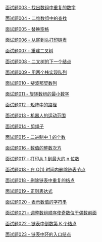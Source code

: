 [面试题003 - 找出数组中重复的数字](./src/main/java/com/portgas/Solution003.java)

[面试题004 - 二维数组中的查找]()

[面试题005 - 替换空格]()

[面试题006 - 从尾到头打印链表]()

[面试题007 - 重建二叉树]()

[面试题008 - 二叉树的下一个结点]()

[面试题009 - 用两个栈实现队列]()

[面试题010 - 斐波那契数列]()

[面试题011 - 旋转数组的最小数字]()

[面试题012 - 矩阵中的路径]()

[面试题013 - 机器人的运动范围]()

[面试题014 - 剪绳子]()

[面试题015 - 二进制中 1 的个数]()

[面试题016 - 数值的整数次方]()

[面试题017 - 打印从 1 到最大的 n 位数]()

[面试题018 - 在 O(1) 时间内删除链表节点]()

[面试题018 - 删除链表中重复的结点]()

[面试题019 - 正则表达式]()

[面试题020 - 表示数值的字符串]()

[面试题021 - 调整数组顺序使奇数位于偶数前面]()

[面试题022 - 链表中倒数第 K 个结点]()

[面试题023 - 链表中环的入口结点]()